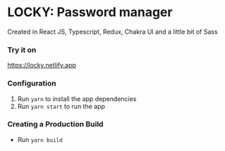 # LOCKY: Password manager
Created in React JS, Typescript, Redux, Chakra UI and a little bit of Sass

### Try it on
https://locky.netlify.app

### Configuration
1. Run ```yarn``` to install the app dependencies
2. Run ```yarn start``` to run the app

### Creating a Production Build
- Run ```yarn build```

